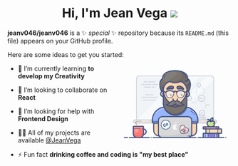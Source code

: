 <h1 align="center">Hi, I'm Jean Vega  <img width="30px" src="https://raw.githubusercontent.com/iampavangandhi/iampavangandhi/master/gifs/Hi.gif"></h1>

**jeanv046/jeanv046** is a ✨ _special_ ✨ repository because its `README.md` (this file) appears on your GitHub profile.

Here are some ideas to get you started:
<img align="right" style="width:16rem; height:auto" src="https://raw.githubusercontent.com/Elanza-48/Elanza-48/41a4790484e268102dfdab2b7c59d440d3ffafab/resources/img/geek.gif"/>

- 🌱 I’m currently learning **to develop my Creativity** 

- 👯 I’m looking to collaborate on **React**
  
- 🤝 I’m looking for help with **Frontend Design**

- 👨‍💻 All of my projects are available [@JeanVega](github.com/jeanv046)

- ⚡ Fun fact **drinking coffee and coding is "my best place"**
